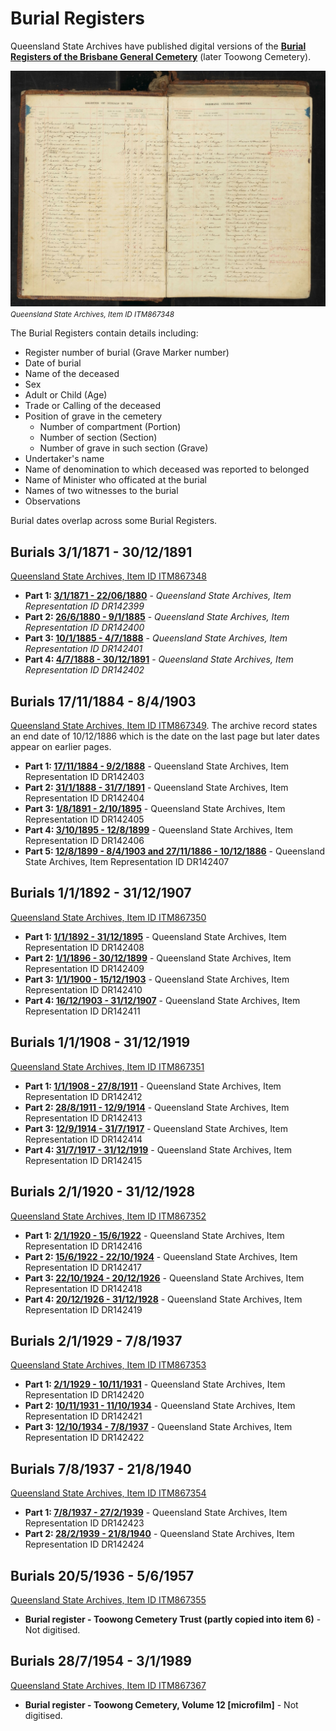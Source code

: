 # Burial Registers

Queensland State Archives have published digital versions of the **[Burial Registers of the Brisbane General Cemetery](https://www.archivessearch.qld.gov.au/search?f[]=keywords&ff[]=resource_id&fl[]=Burial%20Registers%20-%20Brisbane%20General%20Cemetery%20%2F%20Toowong%20Cemetery%20%2F%20Brisbane%20General%20Cemetery%20Trust%20%2F%20Brisbane%20City%20Council%20II&fv[]=resource%3A6829&has_digital=false&op[]=AND&open=false&q[]=&sf[]=resource_id&sort=relevance)** (later Toowong Cemetery). 


![Toowong Cemetery Burial Register](../assets/burial-register.jpg)
*<small>Queensland State Archives, Item ID ITM867348</small>*

The Burial Registers contain details including: 

- Register number of burial (Grave Marker number)
- Date of burial
- Name of the deceased
- Sex
- Adult or Child (Age)
- Trade or Calling of the deceased 
- Position of grave in the cemetery
  - Number of compartment (Portion)
  - Number of section (Section)
  - Number of grave in such section (Grave)
- Undertaker's name
- Name of denomination to which deceased was reported to belonged
- Name of Minister who officated at the burial
- Names of two witnesses to the burial
- Observations


Burial dates overlap across some Burial Registers.

## Burials 3/1/1871 - 30/12/1891

[Queensland State Archives, Item ID ITM867348](https://www.archivessearch.qld.gov.au/items/ITM867348 "View the archive record")

- **Part 1: [3/1/1871 - 22/06/1880](https://www.archivessearch.qld.gov.au/api/download_file/DR142399 "Download the file" )** - *Queensland State Archives, Item Representation ID DR142399*
- **Part 2: [26/6/1880 - 9/1/1885](https://www.archivessearch.qld.gov.au/api/download_file/DR142400 "Download the file" )** - *Queensland State Archives, Item Representation ID DR142400*
- **Part 3: [10/1/1885 - 4/7/1888](https://www.archivessearch.qld.gov.au/api/download_file/DR142401 "Download the file" )** - *Queensland State Archives, Item Representation ID DR142401*
- **Part 4: [4/7/1888 - 30/12/1891](https://www.archivessearch.qld.gov.au/api/download_file/DR142402 "Download the file" )** - *Queensland State Archives, Item Representation ID DR142402*

## Burials 17/11/1884 - 8/4/1903

[Queensland State Archives, Item ID ITM867349](https://www.archivessearch.qld.gov.au/items/ITM867349 "View the archive record"). The archive record states an end date of 10/12/1886 which is the date on the last page but later dates appear on earlier pages.

- **Part 1: [17/11/1884 - 9/2/1888](https://www.archivessearch.qld.gov.au/api/download_file/DR142403 "Download the file" )** - Queensland State Archives, Item Representation ID DR142403
- **Part 2: [31/1/1888 - 31/7/1891](https://www.archivessearch.qld.gov.au/api/download_file/DR142404 "Download the file" )** - Queensland State Archives, Item Representation ID DR142404
- **Part 3: [1/8/1891 - 2/10/1895](https://www.archivessearch.qld.gov.au/api/download_file/DR142405  "Download the file" )** - Queensland State Archives, Item Representation ID DR142405
- **Part 4: [3/10/1895 - 12/8/1899](https://www.archivessearch.qld.gov.au/api/download_file/DR142406  "Download the file" )** - Queensland State Archives, Item Representation ID DR142406
- **Part 5: [12/8/1899 - 8/4/1903 and 27/11/1886 - 10/12/1886](https://www.archivessearch.qld.gov.au/api/download_file/DR142407  "Download the file" )** - Queensland State Archives, Item Representation ID DR142407

## Burials 1/1/1892 - 31/12/1907

[Queensland State Archives, Item ID ITM867350](https://www.archivessearch.qld.gov.au/items/ITM867350 "View the archive record")


- **Part 1: [1/1/1892 - 31/12/1895](https://www.archivessearch.qld.gov.au/api/download_file/DR142408 "Download the file" )** - Queensland State Archives, Item Representation ID DR142408
- **Part 2: [1/1/1896 - 30/12/1899](https://www.archivessearch.qld.gov.au/api/download_file/DR142409  "Download the file" )** - Queensland State Archives, Item Representation ID DR142409
- **Part 3: [1/1/1900 - 15/12/1903](https://www.archivessearch.qld.gov.au/api/download_file/DR142410  "Download the file" )** - Queensland State Archives, Item Representation ID DR142410
- **Part 4: [16/12/1903 - 31/12/1907](https://www.archivessearch.qld.gov.au/api/download_file/DR142411  "Download the file" )** - Queensland State Archives, Item Representation ID DR142411


## Burials 1/1/1908 - 31/12/1919

[Queensland State Archives, Item ID ITM867351](https://www.archivessearch.qld.gov.au/items/ITM867351 "View the archive record")


- **Part 1: [1/1/1908 - 27/8/1911](https://www.archivessearch.qld.gov.au/api/download_file/DR142412  "Download the file" )** - Queensland State Archives, Item Representation ID DR142412
- **Part 2: [28/8/1911 - 12/9/1914](https://www.archivessearch.qld.gov.au/api/download_file/DR142413  "Download the file" )** - Queensland State Archives, Item Representation ID DR142413
- **Part 3: [12/9/1914 - 31/7/1917](https://www.archivessearch.qld.gov.au/api/download_file/DR142414  "Download the file" )** - Queensland State Archives, Item Representation ID DR142414
- **Part 4: [31/7/1917 - 31/12/1919](https://www.archivessearch.qld.gov.au/api/download_file/DR142415  "Download the file" )** - Queensland State Archives, Item Representation ID DR142415


## Burials 2/1/1920 - 31/12/1928

[Queensland State Archives, Item ID ITM867352](https://www.archivessearch.qld.gov.au/items/ITM867352 "View the archive record")


- **Part 1: [2/1/1920 - 15/6/1922](https://www.archivessearch.qld.gov.au/api/download_file/DR142416  "Download the file" )** - Queensland State Archives, Item Representation ID DR142416
- **Part 2: [15/6/1922 - 22/10/1924](https://www.archivessearch.qld.gov.au/api/download_file/DR142417  "Download the file" )** - Queensland State Archives, Item Representation ID DR142417
- **Part 3: [22/10/1924 - 20/12/1926](https://www.archivessearch.qld.gov.au/api/download_file/DR142418  "Download the file" )** - Queensland State Archives, Item Representation ID DR142418
- **Part 4: [20/12/1926 - 31/12/1928](https://www.archivessearch.qld.gov.au/api/download_file/DR142419  "Download the file" )** - Queensland State Archives, Item Representation ID DR142419


## Burials 2/1/1929 - 7/8/1937

[Queensland State Archives, Item ID ITM867353](https://www.archivessearch.qld.gov.au/items/ITM867353 "View the archive record")


- **Part 1: [2/1/1929 - 10/11/1931](https://www.archivessearch.qld.gov.au/api/download_file/DR142420  "Download the file" )** - Queensland State Archives, Item Representation ID DR142420
- **Part 2: [10/11/1931 - 11/10/1934](https://www.archivessearch.qld.gov.au/api/download_file/DR142421  "Download the file" )** - Queensland State Archives, Item Representation ID DR142421
- **Part 3: [12/10/1934 - 7/8/1937](https://www.archivessearch.qld.gov.au/api/download_file/DR142422  "Download the file" )** - Queensland State Archives, Item Representation ID DR142422


## Burials 7/8/1937 - 21/8/1940

[Queensland State Archives, Item ID ITM867354](https://www.archivessearch.qld.gov.au/items/ITM867354 "View the archive record")


- **Part 1: [7/8/1937 - 27/2/1939](https://www.archivessearch.qld.gov.au/api/download_file/DR142423  "Download the file" )** - Queensland State Archives, Item Representation ID DR142423
- **Part 2: [28/2/1939 - 21/8/1940](https://www.archivessearch.qld.gov.au/api/download_file/DR142424  "Download the file" )** - Queensland State Archives, Item Representation ID DR142424

## Burials 20/5/1936 - 5/6/1957 

[Queensland State Archives, Item ID ITM867355](https://www.archivessearch.qld.gov.au/items/ITM867355 "View the archive record")

- **Burial register - Toowong Cemetery Trust (partly copied into item 6)** - Not digitised.

## Burials 28/7/1954 - 3/1/1989 

[Queensland State Archives, Item ID ITM867367](https://www.archivessearch.qld.gov.au/items/ITM867367 "View the archive record")

- **Burial register - Toowong Cemetery, Volume 12 [microfilm]** - Not digitised.
